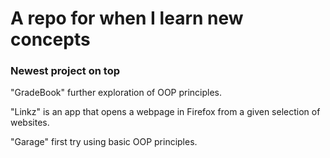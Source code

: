 # A repo for when I learn new concepts

### Newest project on top

"GradeBook" further exploration of OOP principles.

"Linkz" is an app that opens a webpage in Firefox from a given selection of websites.

"Garage" first try using basic OOP principles.

